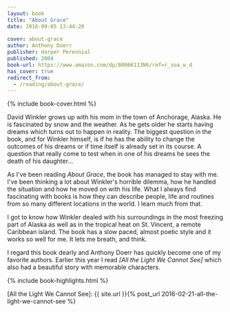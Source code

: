 ```yaml
---
layout: book
title: "About Grace"
date: 2016-09-05 13:44:20
 
cover: about-grace
author: Anthony Doerr
publisher: Harper Perennial
published: 2004
book-url: https://www.amazon.com/dp/B006K113N6/ref=r_soa_w_d
has_cover: true
redirect_from:
  - /reading/about-grace/
---
```

{% include book-cover.html %}

David Winkler grows up with his mom in the town of Anchorage, Alaska. He is fascinated by snow and the weather. As he gets older he starts having dreams which turns out to happen in reality. The biggest question in the book, and for Winkler himself, is if he has the ability to change the outcomes of his dreams or if time itself is already set in its course. A question that really come to test when in one of his dreams he sees the death of his daughter...

As I've been reading *About Grace*, the book has managed to stay with me. I've been thinking a lot about Winkler's horrible dilemma, how he handled the situation and how he moved on with his life. What I always find fascinating with books is how they can describe people, life and routines from so many different locations in the world. I learn much from that.

I got to know how Winkler dealed with his surroundings in the most freezing part of Alaska as well as in the tropical heat on St. Vincent, a remote Caribbean island. The book has a slow paced, almost poetic style and it works so well for me. It lets me breath, and think.

I regard this book dearly and Anthony Doerr has quickly become one of my favorite authors. Earlier this year I read *[All the Light We Cannot See]* which also had a beautiful story with memorable characters.

{% include book-highlights.html %}

[All the Light We Cannot See]: {{ site.url }}{% post_url 2016-02-21-all-the-light-we-cannot-see %}

